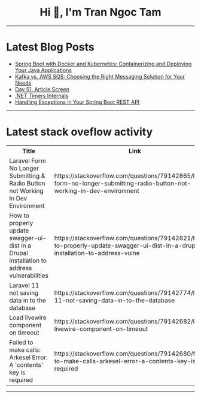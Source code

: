 <h1 align="center">Hi 👋, I'm Tran Ngoc Tam</h1>

---

# Latest Blog Posts 
<!-- BLOG-POST-LIST:START -->
- [Spring Boot with Docker and Kubernetes: Containerizing and Deploying Your Java Applications](https://dev.to/igventurelli/spring-boot-with-docker-and-kubernetes-containerizing-and-deploying-your-java-applications-fm0)
- [Kafka vs. AWS SQS: Choosing the Right Messaging Solution for Your Needs](https://dev.to/igventurelli/kafka-vs-aws-sqs-choosing-the-right-messaging-solution-for-your-needs-2i71)
- [Day 51. Article Screen](https://dev.to/kiolk/day-51-article-screen-4j33)
- [.NET Timers Internals](https://dev.to/mapogolions/timers-internals-5fji)
- [Handling Exceptions in Your Spring Boot REST API](https://dev.to/igventurelli/handling-exceptions-in-your-spring-boot-rest-api-41o1)
<!-- BLOG-POST-LIST:END -->

---

# Latest stack oveflow activity
<table>
  <tr><th>Title</th><th>Link</th></tr>
  <!-- STACKOVERFLOW:START --><tr><td>Laravel Form No Longer Submitting &amp; Radio Button not Working In Dev Environment</td><td>https://stackoverflow.com/questions/79142865/laravel-form-no-longer-submitting-radio-button-not-working-in-dev-environment</td></tr><tr><td>How to properly update swagger-ui-dist in a Drupal installation to address vulnerabilities</td><td>https://stackoverflow.com/questions/79142821/how-to-properly-update-swagger-ui-dist-in-a-drupal-installation-to-address-vulne</td></tr><tr><td>Laravel 11 not saving data in to the database</td><td>https://stackoverflow.com/questions/79142774/laravel-11-not-saving-data-in-to-the-database</td></tr><tr><td>Load livewire component on timeout</td><td>https://stackoverflow.com/questions/79142682/load-livewire-component-on-timeout</td></tr><tr><td>Failed to make calls: Arkesel Error: A &#39;contents&#39; key is required</td><td>https://stackoverflow.com/questions/79142680/failed-to-make-calls-arkesel-error-a-contents-key-is-required</td></tr><!-- STACKOVERFLOW:END -->
</table>

---


